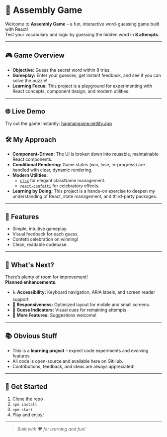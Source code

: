 # 🧩 Assembly Game

Welcome to **Assembly Game** – a fun, interactive word-guessing game built with React!  
Test your vocabulary and logic by guessing the hidden word in **8 attempts**.

---

## 🎮 Game Overview

- **Objective:** Guess the secret word within 8 tries.
- **Gameplay:** Enter your guesses, get instant feedback, and see if you can solve the puzzle!
- **Learning Focus:** This project is a playground for experimenting with React concepts, component design, and modern utilities.

---
## 🌐 Live Demo

Try out the game instantly: [hagmangame.netlify.app](https://hagmangame.netlify.app)

## 🛠️ My Approach

- **Component-Driven:** The UI is broken down into reusable, maintainable React components.
- **Conditional Rendering:** Game states (win, lose, in-progress) are handled with clear, dynamic rendering.
- **Modern Utilities:**  
    - [`clsx`](https://github.com/lukeed/clsx) for elegant className management.
    - [`react-confetti`](https://github.com/alampros/react-confetti) for celebratory effects.
- **Learning by Doing:** This project is a hands-on exercise to deepen my understanding of React, state management, and third-party packages.

---

## 🚀 Features

- Simple, intuitive gameplay.
- Visual feedback for each guess.
- Confetti celebration on winning!
- Clean, readable codebase.

---

## 🧩 What's Next?

There’s plenty of room for improvement!  
**Planned enhancements:**
- ♿ **Accessibility:** Keyboard navigation, ARIA labels, and screen reader support.
- 📱 **Responsiveness:** Optimized layout for mobile and small screens.
- 🔢 **Guess Indicators:** Visual cues for remaining attempts.
- 📝 **More Features:** Suggestions welcome!

---

## 📚 Obvious Stuff

- This is a **learning project** – expect code experiments and evolving features.
- All code is open-source and available here on GitHub.
- Contributions, feedback, and ideas are always appreciated!

---

## 🚦 Get Started

1. Clone the repo
2. `npm install`
3. `npm start`
4. Play and enjoy!

---

> _Built with ❤️ for learning and fun!_
